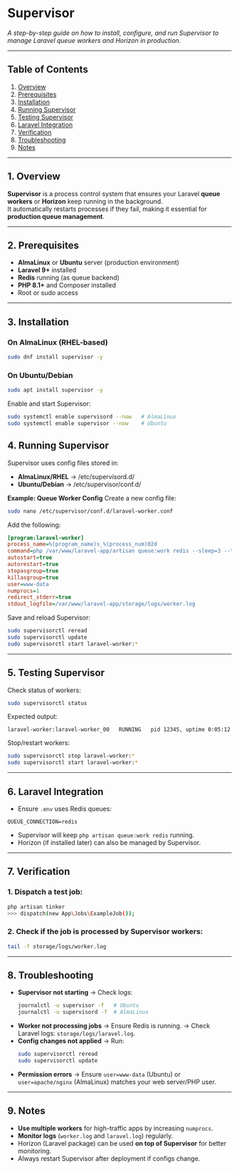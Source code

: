 # Supervisor

_A step-by-step guide on how to install, configure, and run Supervisor to manage Laravel queue workers and Horizon in production._

---

## Table of Contents

1. [Overview](#1-overview)
2. [Prerequisites](#2-prerequisites)
3. [Installation](#3-installation)
4. [Running Supervisor](#4-running-supervisor)
5. [Testing Supervisor](#5-testing-supervisor)
6. [Laravel Integration](#6-laravel-integration)
7. [Verification](#7-verification)
8. [Troubleshooting](#8-troubleshooting)
9. [Notes](#9-notes)

---

## 1. Overview

**Supervisor** is a process control system that ensures your Laravel **queue workers** or **Horizon** keep running in the background.  
It automatically restarts processes if they fail, making it essential for **production queue management**.

---

## 2. Prerequisites

- **AlmaLinux** or **Ubuntu** server (production environment)
- **Laravel 9+** installed
- **Redis** running (as queue backend)
- **PHP 8.1+** and Composer installed
- Root or sudo access

---

## 3. Installation

### On AlmaLinux (RHEL-based)

```bash
sudo dnf install supervisor -y
```

### On Ubuntu/Debian

```bash
sudo apt install supervisor -y
```

Enable and start Supervisor:

```bash
sudo systemctl enable supervisord --now   # AlmaLinux
sudo systemctl enable supervisor --now    # Ubuntu
```

## 4. Running Supervisor

Supervisor uses config files stored in:

- **AlmaLinux/RHEL** → /etc/supervisord.d/
- **Ubuntu/Debian** → /etc/supervisor/conf.d/

**Example: Queue Worker Config**
Create a new config file:

```bash
sudo nano /etc/supervisor/conf.d/laravel-worker.conf
```

Add the following:

```ini
[program:laravel-worker]
process_name=%(program_name)s_%(process_num)02d
command=php /var/www/laravel-app/artisan queue:work redis --sleep=3 --tries=3 --max-time=3600
autostart=true
autorestart=true
stopasgroup=true
killasgroup=true
user=www-data
numprocs=1
redirect_stderr=true
stdout_logfile=/var/www/laravel-app/storage/logs/worker.log
```

Save and reload Supervisor:

```bash
sudo supervisorctl reread
sudo supervisorctl update
sudo supervisorctl start laravel-worker:*
```

---

## 5. Testing Supervisor

Check status of workers:

```bash
sudo supervisorctl status
```

Expected output:

```nginx
laravel-worker:laravel-worker_00   RUNNING   pid 12345, uptime 0:05:12
```

Stop/restart workers:

```bash
sudo supervisorctl stop laravel-worker:*
sudo supervisorctl start laravel-worker:*
```

---

## 6. Laravel Integration

- Ensure `.env` uses Redis queues:

```env
QUEUE_CONNECTION=redis
```

- Supervisor will keep `php artisan queue:work redis` running.
- Horizon (if installed later) can also be managed by Supervisor.

---

## 7. Verification

### 1. Dispatch a test job:

```bash
php artisan tinker
>>> dispatch(new App\Jobs\ExampleJob());
```

### 2. Check if the job is processed by Supervisor workers:

```bash
tail -f storage/logs/worker.log
```

---

## 8. Troubleshooting

- **Supervisor not starting**
  → Check logs:
  ```bash
  journalctl -u supervisor -f   # Ubuntu
  journalctl -u supervisord -f  # AlmaLinux
  ```
- **Worker not processing jobs**
  → Ensure Redis is running.
  → Check Laravel logs: `storage/logs/laravel.log`.
- **Config changes not applied**
  → Run:
  ```bash
  sudo supervisorctl reread
  sudo supervisorctl update
  ```
- **Permission errors**
  → Ensure `user=www-data` (Ubuntu) or `user=apache/nginx` (AlmaLinux) matches your web server/PHP user.

---

## 9. Notes

- **Use multiple workers** for high-traffic apps by increasing `numprocs`.
- **Monitor logs** (`worker.log` and `laravel.log`) regularly.
- Horizon (Laravel package) can be used **on top of Supervisor** for better monitoring.
- Always restart Supervisor after deployment if configs change.
